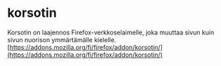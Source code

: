 # korsotin
Korsotin on laajennos Firefox-verkkoselaimelle, joka muuttaa sivun kuin sivun nuorison ymmärtämälle kielelle. [https://addons.mozilla.org/fi/firefox/addon/korsotin/](https://addons.mozilla.org/fi/firefox/addon/korsotin/)
